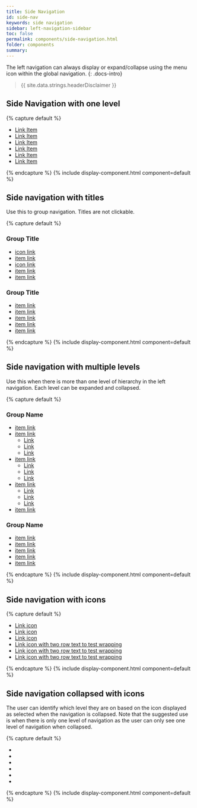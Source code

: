 ```yaml
---
title: Side Navigation
id: side-nav
keywords: side navigation
sidebar: left-navigation-sidebar
toc: false
permalink: components/side-navigation.html
folder: components
summary:
---
```


The left navigation can always display or expand/collapse using the menu icon within the global navigation.
{: .docs-intro}

> {{ site.data.strings.headerDisclaimer }}

## Side Navigation with one level
{% capture default %}
<nav class="fd-side-nav">
    <ul class="fd-side-nav__list">
        <li class="fd-side-nav__item">
            <a class="fd-side-nav__link" href="#">
                Link Item
            </a>
        </li>
        <li class="fd-side-nav__item">
            <a class="fd-side-nav__link is-selected" aira-selected="true" href="#">
               Link Item
            </a>
        </li>
        <li class="fd-side-nav__item">
            <a class="fd-side-nav__link" href="#">
                Link Item
            </a>
        </li>
        <li class="fd-side-nav__item">
            <a class="fd-side-nav__link" href="#">
                Link Item
            </a>
        </li>
        <li class="fd-side-nav__item">
            <a class="fd-side-nav__link" href="#">
                Link Item
            </a>
        </li>
        <li class="fd-side-nav__item">
            <a class="fd-side-nav__link" href="#">
                Link Item
            </a>
        </li>
    </ul>
</nav>
{% endcapture %}
{% include display-component.html component=default %}

<br>

## Side navigation with titles
Use this to group navigation. Titles are not clickable.

{% capture default %}
<nav class="fd-side-nav">
    <div class="fd-side-nav__group">
        <h3 class="fd-side-nav__title">Group Title</h3>
        <ul class="fd-side-nav__list">
            <li class="fd-side-nav__item">
                <a class="fd-side-nav__link" href="#">
                   icon link
                </a>
            </li>
            <li class="fd-side-nav__item">
                <a class="fd-side-nav__link" href="#">
                   item link
                </a>
            </li>
            <li class="fd-side-nav__item">
                <a class="fd-side-nav__link" href="#">
                    icon link
                </a>
            </li>
            <li class="fd-side-nav__item">
                <a class="fd-side-nav__link" href="#">
                    item link
                </a>
            </li>
            <li class="fd-side-nav__item">
                <a class="fd-side-nav__link" href="#">
                    item link
                </a>
            </li>
        </ul>
    </div>
    <div class="fd-side-nav__group">
        <h3 class="fd-side-nav__title">Group Title</h3>
        <ul class="fd-side-nav__list">
            <li class="fd-side-nav__item">
                <a class="fd-side-nav__link" href="#">
                    item link
                </a>
            </li>
            <li class="fd-side-nav__item">
                <a class="fd-side-nav__link" href="#">
                    item link
                </a>
            </li>
            <li class="fd-side-nav__item">
                <a class="fd-side-nav__link" href="#">
                    item link
                </a>
            </li>
            <li class="fd-side-nav__item">
                <a class="fd-side-nav__link" href="#">
                    item link
                </a>
            </li>
            <li class="fd-side-nav__item">
                <a class="fd-side-nav__link" href="#">
                    item link
                </a>
            </li>
        </ul>
    </div>
</nav>
{% endcapture %}
{% include display-component.html component=default %}


## Side navigation with multiple levels
Use this when there is more than one level of hierarchy in the left navigation. Each level can be expanded and collapsed.

{% capture default %}
<nav class="fd-side-nav">
    <div class="fd-side-nav__group">
        <h3 class="fd-side-nav__title">Group Name</h3>
        <ul class="fd-side-nav__list">
            <li class="fd-side-nav__item">
                <a class="fd-side-nav__link" href="#">
                    item link
                </a>
            </li>
            <li class="fd-side-nav__item">
                <a class="fd-side-nav__link has-child" href="#" aria-controls="Rk65C501"
                aria-haspopup="true">
                    item link
            </a>
            <ul class="fd-side-nav__sublist" id="Rk65C501" aria-hidden="true">
                <li class="fd-side-nav__subitem">
                    <a class="fd-side-nav__sublink" href="#">
                        Link
                    </a>
                </li>
                <li class="fd-side-nav__subitem">
                    <a class="fd-side-nav__sublink" href="#">
                        Link
                    </a>
                </li>
                <li class="fd-side-nav__subitem">
                    <a class="fd-side-nav__sublink" href="#">
                        Link
                    </a>
                </li>
            </ul>
        </li>
        <li class="fd-side-nav__item">
            <a class="fd-side-nav__link has-child" href="#" aria-controls="mM3Zf660"
            aria-haspopup="true">
            item link
        </a>
        <ul class="fd-side-nav__sublist" id="mM3Zf660" aria-hidden="true">
            <li class="fd-side-nav__subitem">
                <a class="fd-side-nav__sublink" href="#">
                    Link
                </a>
            </li>
            <li class="fd-side-nav__subitem">
                <a class="fd-side-nav__sublink" href="#">
                    Link
                </a>
            </li>
            <li class="fd-side-nav__subitem">
                <a class="fd-side-nav__sublink" href="#">
                    Link
                </a>
            </li>
        </ul>
    </li>
    <li class="fd-side-nav__item">
        <a class="fd-side-nav__link has-child" href="#" aria-controls="8t8RN919"
        aria-haspopup="true">
        item link
    </a>
    <ul class="fd-side-nav__sublist" id="8t8RN919" aria-hidden="true">
        <li class="fd-side-nav__subitem">
            <a class="fd-side-nav__sublink" href="#">
                Link
            </a>
        </li>
        <li class="fd-side-nav__subitem">
            <a class="fd-side-nav__sublink" href="#">
                Link
            </a>
        </li>
        <li class="fd-side-nav__subitem">
            <a class="fd-side-nav__sublink" href="#">
                Link
            </a>
        </li>
    </ul>
</li>
<li class="fd-side-nav__item">
    <a class="fd-side-nav__link" href="#">
        item link
    </a>
</li>
</ul>
</div>
<div class="fd-side-nav__group">
    <h3 class="fd-side-nav__title">Group Name</h3>
    <ul class="fd-side-nav__list">
        <li class="fd-side-nav__item">
            <a class="fd-side-nav__link" href="#">
                item link
            </a>
        </li>
        <li class="fd-side-nav__item">
            <a class="fd-side-nav__link" href="#">
                item link
            </a></li>
            <li class="fd-side-nav__item">
                <a class="fd-side-nav__link" href="#">
                    item link
                </a>
            </li>
            <li class="fd-side-nav__item">
                <a class="fd-side-nav__link" href="#">
                    item link
                </a>
            </li>
            <li class="fd-side-nav__item">
                <a class="fd-side-nav__link" href="#">
                    item link
                </a>
            </li>
        </ul>
    </div>
</nav>
{% endcapture %}
{% include display-component.html component=default %}

<br>

## Side navigation with icons
{% capture default %}
<nav class="fd-side-nav">
    <ul class="fd-side-nav__list">
        <li class="fd-side-nav__item">
            <a class="fd-side-nav__link" href="#">
                <span class="fd-side-nav__icon sap-icon--home sap-icon--l" role="presentation"></span>
                Link icon
            </a>
        </li>
        <li class="fd-side-nav__item">
            <a class="fd-side-nav__link" href="#">
                <span class="fd-side-nav__icon sap-icon--home sap-icon--l" role="presentation"></span>
                Link icon
            </a>
        </li>
        <li class="fd-side-nav__item">
            <a class="fd-side-nav__link" href="#">
                <span class="fd-side-nav__icon sap-icon--home sap-icon--l" role="presentation"></span>
                Link icon
            </a>
        </li>
        <li class="fd-side-nav__item">
            <a class="fd-side-nav__link" href="#">
                <span class="fd-side-nav__icon sap-icon--home sap-icon--l" role="presentation"></span>
                Link icon with two row text to test wrapping 
            </a>
        </li>
        <li class="fd-side-nav__item">
            <a class="fd-side-nav__link" href="#">
                <span class="fd-side-nav__icon sap-icon--home sap-icon--l" role="presentation"></span>
                Link icon with two row text to test wrapping  
            </a>
        </li>
        <li class="fd-side-nav__item">
            <a class="fd-side-nav__link" href="#">
                <span class="fd-side-nav__icon sap-icon--home sap-icon--l" role="presentation"></span>
                Link icon with two row text to test wrapping  
            </a>
        </li>
    </ul>
</nav>
{% endcapture %}
{% include display-component.html component=default %}

<br>

## Side navigation collapsed with icons
The user can identify which level they are on based on the icon displayed as selected when the navigation is collapsed. Note that the suggested use is when there is only one level of navigation as the user can only see one level of navigation when collapsed.

{% capture default %}
<nav class="fd-side-nav fd-side-nav--icons">
    <ul class="fd-side-nav__list">
        <li class="fd-side-nav__item">
            <a class="fd-side-nav__link" href="#">
                <span class="fd-side-nav__icon sap-icon--home sap-icon--l" role="presentation"></span>
            </a>
        </li>
        <li class="fd-side-nav__item">
            <a class="fd-side-nav__link" href="#">
                <span class="fd-side-nav__icon sap-icon--home sap-icon--l" role="presentation"></span>
            </a>
        </li>
        <li class="fd-side-nav__item">
            <a class="fd-side-nav__link" href="#">
                <span class="fd-side-nav__icon sap-icon--home sap-icon--l" role="presentation"></span>
            </a>
        </li>
        <li class="fd-side-nav__item">
            <a class="fd-side-nav__link" href="#">
                <span class="fd-side-nav__icon sap-icon--home sap-icon--l" role="presentation"></span>
            </a>
        </li>
        <li class="fd-side-nav__item">
            <a class="fd-side-nav__link" href="#">
                <span class="fd-side-nav__icon sap-icon--home sap-icon--l" role="presentation"></span>
            </a>
        </li>
        <li class="fd-side-nav__item">
            <a class="fd-side-nav__link" href="#">
                <span class="fd-side-nav__icon sap-icon--home sap-icon--l" role="presentation"></span>
            </a>
        </li>
    </ul>
</nav>
{% endcapture %}
{% include display-component.html component=default %}
